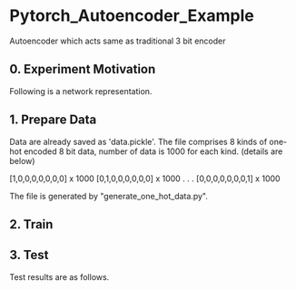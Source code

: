 # Pytorch_Autoencoder_Example
Autoencoder which acts same as traditional 3 bit encoder

## 0. Experiment Motivation

Following is a network representation.

## 1. Prepare Data
Data are already saved as 'data.pickle'. The file comprises 8 kinds of one-hot encoded 8 bit data, number of data is 1000 for each kind. 
(details are below)


[1,0,0,0,0,0,0,0] x 1000
[0,1,0,0,0,0,0,0] x 1000
.
.
.
[0,0,0,0,0,0,0,1] x 1000

The file is generated by "generate_one_hot_data.py".

## 2. Train

## 3. Test
Test results are as follows.
